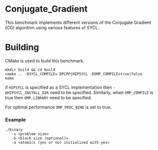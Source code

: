 # Conjugate_Gradient

This benchmark implements different versions of the Conjugate Gradient (CG) algorithm using various features of SYCL.

# Building 

CMake is used to build this benchmark. 

```
mkdir build && cd build
cmake .. -DSYCL_COMPILE= DPCPP|HIPSYCL -DOMP_COMPILE=true|false
make
```
if `HIPSYCL` is specified as a SYCL implementation then `-DHIPSYCL_INSTALL_DIR` need to be specified. Similarly, when `OMP_COMPILE` is true then `OMP_LIBRARY` need to be specified. 

For optimal performance `OMP_PROC_BIND` is set to true. 

### Example

```
./binary 
   -s <problem size>
   -b <block size (optional)>
   -a <atomics (yes or no) initialized with yes>
```
